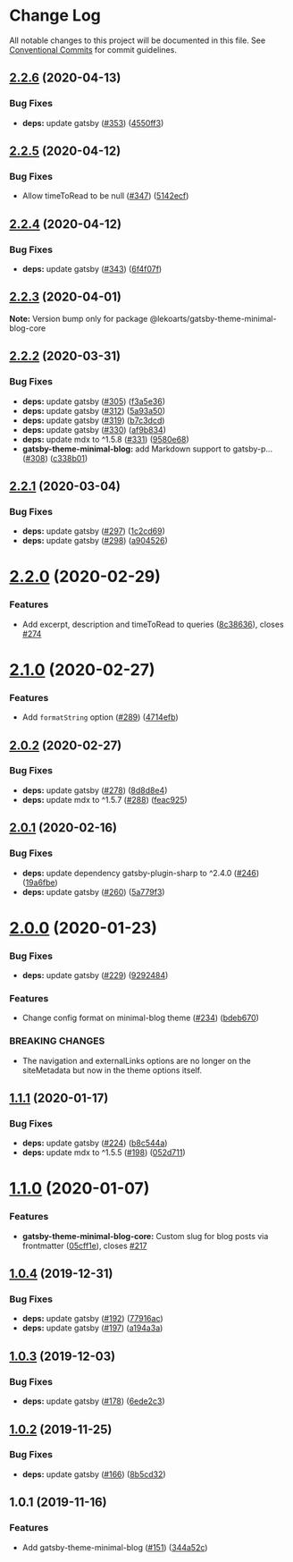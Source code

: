 # Change Log

All notable changes to this project will be documented in this file.
See [Conventional Commits](https://conventionalcommits.org) for commit guidelines.

## [2.2.6](https://github.com/LekoArts/gatsby-themes/compare/@lekoarts/gatsby-theme-minimal-blog-core@2.2.5...@lekoarts/gatsby-theme-minimal-blog-core@2.2.6) (2020-04-13)


### Bug Fixes

* **deps:** update gatsby ([#353](https://github.com/LekoArts/gatsby-themes/issues/353)) ([4550ff3](https://github.com/LekoArts/gatsby-themes/commit/4550ff3a79ba415a4f019019300fea47d24b16c8))





## [2.2.5](https://github.com/LekoArts/gatsby-themes/compare/@lekoarts/gatsby-theme-minimal-blog-core@2.2.4...@lekoarts/gatsby-theme-minimal-blog-core@2.2.5) (2020-04-12)


### Bug Fixes

* Allow timeToRead to be null ([#347](https://github.com/LekoArts/gatsby-themes/issues/347)) ([5142ecf](https://github.com/LekoArts/gatsby-themes/commit/5142ecfcf10a7eb1529be335282b55368fa73047))





## [2.2.4](https://github.com/LekoArts/gatsby-themes/compare/@lekoarts/gatsby-theme-minimal-blog-core@2.2.3...@lekoarts/gatsby-theme-minimal-blog-core@2.2.4) (2020-04-12)


### Bug Fixes

* **deps:** update gatsby ([#343](https://github.com/LekoArts/gatsby-themes/issues/343)) ([6f4f07f](https://github.com/LekoArts/gatsby-themes/commit/6f4f07f0d6570610a3d17bb60472a52ac402693d))





## [2.2.3](https://github.com/LekoArts/gatsby-themes/compare/@lekoarts/gatsby-theme-minimal-blog-core@2.2.2...@lekoarts/gatsby-theme-minimal-blog-core@2.2.3) (2020-04-01)

**Note:** Version bump only for package @lekoarts/gatsby-theme-minimal-blog-core





## [2.2.2](https://github.com/LekoArts/gatsby-themes/compare/@lekoarts/gatsby-theme-minimal-blog-core@2.2.1...@lekoarts/gatsby-theme-minimal-blog-core@2.2.2) (2020-03-31)


### Bug Fixes

* **deps:** update gatsby ([#305](https://github.com/LekoArts/gatsby-themes/issues/305)) ([f3a5e36](https://github.com/LekoArts/gatsby-themes/commit/f3a5e369b6ce1e3b6c046287fe0c1511fa9db758))
* **deps:** update gatsby ([#312](https://github.com/LekoArts/gatsby-themes/issues/312)) ([5a93a50](https://github.com/LekoArts/gatsby-themes/commit/5a93a509d33cc1738de8cfb54a1690ae8dba3151))
* **deps:** update gatsby ([#319](https://github.com/LekoArts/gatsby-themes/issues/319)) ([b7c3dcd](https://github.com/LekoArts/gatsby-themes/commit/b7c3dcdfd54a3cd8291b3dca3868be2af738c1a5))
* **deps:** update gatsby ([#330](https://github.com/LekoArts/gatsby-themes/issues/330)) ([af9b834](https://github.com/LekoArts/gatsby-themes/commit/af9b834102b2e15689557c861f83902b3cb2a728))
* **deps:** update mdx to ^1.5.8 ([#331](https://github.com/LekoArts/gatsby-themes/issues/331)) ([9580e68](https://github.com/LekoArts/gatsby-themes/commit/9580e681f589d60aa1384c5b8d9049ecbde70ea2))
* **gatsby-theme-minimal-blog:** add Markdown support to gatsby-p… ([#308](https://github.com/LekoArts/gatsby-themes/issues/308)) ([c338b01](https://github.com/LekoArts/gatsby-themes/commit/c338b01966145791da9dc9f918703822b4ee8643))





## [2.2.1](https://github.com/LekoArts/gatsby-themes/compare/@lekoarts/gatsby-theme-minimal-blog-core@2.2.0...@lekoarts/gatsby-theme-minimal-blog-core@2.2.1) (2020-03-04)


### Bug Fixes

* **deps:** update gatsby ([#297](https://github.com/LekoArts/gatsby-themes/issues/297)) ([1c2cd69](https://github.com/LekoArts/gatsby-themes/commit/1c2cd695d7e2abbc820ce81a37fc20f23ab9f7ce))
* **deps:** update gatsby ([#298](https://github.com/LekoArts/gatsby-themes/issues/298)) ([a904526](https://github.com/LekoArts/gatsby-themes/commit/a904526aed9c86fa291866fc85f0d0bca11112b6))





# [2.2.0](https://github.com/LekoArts/gatsby-themes/compare/@lekoarts/gatsby-theme-minimal-blog-core@2.1.0...@lekoarts/gatsby-theme-minimal-blog-core@2.2.0) (2020-02-29)


### Features

* Add excerpt, description and timeToRead to queries ([8c38636](https://github.com/LekoArts/gatsby-themes/commit/8c386368fd4a819cc95f41af8842bde712a5183e)), closes [#274](https://github.com/LekoArts/gatsby-themes/issues/274)





# [2.1.0](https://github.com/LekoArts/gatsby-themes/compare/@lekoarts/gatsby-theme-minimal-blog-core@2.0.2...@lekoarts/gatsby-theme-minimal-blog-core@2.1.0) (2020-02-27)


### Features

* Add `formatString` option ([#289](https://github.com/LekoArts/gatsby-themes/issues/289)) ([4714efb](https://github.com/LekoArts/gatsby-themes/commit/4714efbab2156eb853e94958f0b078f28dd065dc))





## [2.0.2](https://github.com/LekoArts/gatsby-themes/compare/@lekoarts/gatsby-theme-minimal-blog-core@2.0.1...@lekoarts/gatsby-theme-minimal-blog-core@2.0.2) (2020-02-27)


### Bug Fixes

* **deps:** update gatsby ([#278](https://github.com/LekoArts/gatsby-themes/issues/278)) ([8d8d8e4](https://github.com/LekoArts/gatsby-themes/commit/8d8d8e48bdeac04a07a74682cbadd4927b3ec101))
* **deps:** update mdx to ^1.5.7 ([#288](https://github.com/LekoArts/gatsby-themes/issues/288)) ([feac925](https://github.com/LekoArts/gatsby-themes/commit/feac9250092047dce9a2d9bfe0fe56a53a547256))





## [2.0.1](https://github.com/LekoArts/gatsby-themes/compare/@lekoarts/gatsby-theme-minimal-blog-core@2.0.0...@lekoarts/gatsby-theme-minimal-blog-core@2.0.1) (2020-02-16)


### Bug Fixes

* **deps:** update dependency gatsby-plugin-sharp to ^2.4.0 ([#246](https://github.com/LekoArts/gatsby-themes/issues/246)) ([19a6fbe](https://github.com/LekoArts/gatsby-themes/commit/19a6fbe8c4313fd03c2dc3f5c69a886ceb56d699))
* **deps:** update gatsby ([#260](https://github.com/LekoArts/gatsby-themes/issues/260)) ([5a779f3](https://github.com/LekoArts/gatsby-themes/commit/5a779f32d548e0f4cfb63f6534f81c949123fa67))





# [2.0.0](https://github.com/LekoArts/gatsby-themes/compare/@lekoarts/gatsby-theme-minimal-blog-core@1.1.1...@lekoarts/gatsby-theme-minimal-blog-core@2.0.0) (2020-01-23)


### Bug Fixes

* **deps:** update gatsby ([#229](https://github.com/LekoArts/gatsby-themes/issues/229)) ([9292484](https://github.com/LekoArts/gatsby-themes/commit/9292484599ba48cc622696a4b38a7f170c91df86))


### Features

* Change config format on minimal-blog theme ([#234](https://github.com/LekoArts/gatsby-themes/issues/234)) ([bdeb670](https://github.com/LekoArts/gatsby-themes/commit/bdeb670797da5faa2d4084c3c128f0e38dbbf582))


### BREAKING CHANGES

* The navigation and externalLinks options are no longer on the siteMetadata but now in the theme options itself.





## [1.1.1](https://github.com/LekoArts/gatsby-themes/compare/@lekoarts/gatsby-theme-minimal-blog-core@1.1.0...@lekoarts/gatsby-theme-minimal-blog-core@1.1.1) (2020-01-17)


### Bug Fixes

* **deps:** update gatsby ([#224](https://github.com/LekoArts/gatsby-themes/issues/224)) ([b8c544a](https://github.com/LekoArts/gatsby-themes/commit/b8c544a0172180b246cd17c3385dc8e55efef981))
* **deps:** update mdx to ^1.5.5 ([#198](https://github.com/LekoArts/gatsby-themes/issues/198)) ([052d711](https://github.com/LekoArts/gatsby-themes/commit/052d711c2a56ecaf7a0f10f308b525cd963a9bc2))





# [1.1.0](https://github.com/LekoArts/gatsby-themes/compare/@lekoarts/gatsby-theme-minimal-blog-core@1.0.4...@lekoarts/gatsby-theme-minimal-blog-core@1.1.0) (2020-01-07)


### Features

* **gatsby-theme-minimal-blog-core:** Custom slug for blog posts via frontmatter ([05cff1e](https://github.com/LekoArts/gatsby-themes/commit/05cff1ec0bcd2ba2fb3b7cfbb8a55f626ab9abd8)), closes [#217](https://github.com/LekoArts/gatsby-themes/issues/217)





## [1.0.4](https://github.com/LekoArts/gatsby-themes/compare/@lekoarts/gatsby-theme-minimal-blog-core@1.0.3...@lekoarts/gatsby-theme-minimal-blog-core@1.0.4) (2019-12-31)


### Bug Fixes

* **deps:** update gatsby ([#192](https://github.com/LekoArts/gatsby-themes/issues/192)) ([77916ac](https://github.com/LekoArts/gatsby-themes/commit/77916acb51169bbc2e79af70d0b5ee93d1592a2f))
* **deps:** update gatsby ([#197](https://github.com/LekoArts/gatsby-themes/issues/197)) ([a194a3a](https://github.com/LekoArts/gatsby-themes/commit/a194a3a9e8e5ef034189a51e69624700408caebd))





## [1.0.3](https://github.com/LekoArts/gatsby-themes/compare/@lekoarts/gatsby-theme-minimal-blog-core@1.0.2...@lekoarts/gatsby-theme-minimal-blog-core@1.0.3) (2019-12-03)


### Bug Fixes

* **deps:** update gatsby ([#178](https://github.com/LekoArts/gatsby-themes/issues/178)) ([6ede2c3](https://github.com/LekoArts/gatsby-themes/commit/6ede2c3654f5baa6f1c53f5bb73d046fc257c0af))





## [1.0.2](https://github.com/LekoArts/gatsby-themes/compare/@lekoarts/gatsby-theme-minimal-blog-core@1.0.1...@lekoarts/gatsby-theme-minimal-blog-core@1.0.2) (2019-11-25)


### Bug Fixes

* **deps:** update gatsby ([#166](https://github.com/LekoArts/gatsby-themes/issues/166)) ([8b5cd32](https://github.com/LekoArts/gatsby-themes/commit/8b5cd32222495e1433b6c508697b1853ba99b939))





## 1.0.1 (2019-11-16)


### Features

* Add gatsby-theme-minimal-blog ([#151](https://github.com/LekoArts/gatsby-themes/issues/151)) ([344a52c](https://github.com/LekoArts/gatsby-themes/commit/344a52c))
